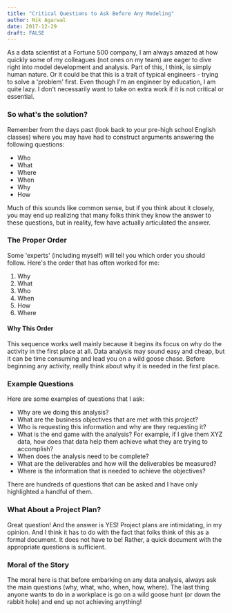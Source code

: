 ```yaml
---
title: "Critical Questions to Ask Before Any Modeling"
author: Nik Agarwal
date: 2017-12-29
draft: FALSE
---
```


As a data scientist at a Fortune 500 company, I am always amazed at how quickly some of my colleagues (not ones on my team) are eager to dive right into model development and analysis. Part of this, I think, is simply human nature. Or it could be that this is a trait of typical engineers - trying to solve a 'problem' first. Even though I'm an engineer by education, I am quite lazy. I don't necessarily want to take on extra work if it is not critical or essential.

### So what's the solution?

Remember from the days past (look back to your pre-high school English classes) where you may have had to construct arguments answering the following questions:

* Who
* What
* Where
* When
* Why
* How

Much of this sounds like common sense, but if you think about it closely, you may end up realizing that many folks think they know the answer to these questions, but in reality, few have actually articulated the answer.

### The Proper Order

Some 'experts' (including myself) will tell you which order you should follow. Here's the order that has often worked for me:

1. Why
2. What
3. Who
4. When
5. How
6. Where

#### Why This Order

This sequence works well mainly because it begins its focus on why do the activity in the first place at all. Data analysis may sound easy and cheap, but it can be time consuming and lead you on a wild goose chase. Before beginning any activity, really think about why it is needed in the first place.

### Example Questions

Here are some examples of questions that I ask:

* Why are we doing this analysis?
* What are the business objectives that are met with this project?
* Who is requesting this information and why are they requesting it?
* What is the end game with the analysis? For example, if I give them XYZ data, how does that data help them achieve what they are trying to accomplish?
* When does the analysis need to be complete?
* What are the deliverables and how will the deliverables be measured?
* Where is the information that is needed to achieve the objectives?

There are hundreds of questions that can be asked and I have only highlighted a handful of them.

### What About a Project Plan?

Great question! And the answer is YES! Project plans are intimidating, in my opinion. And I think it has to do with the fact that folks think of this as a formal document. It does not have to be! Rather, a quick document with the appropriate questions is sufficient.

### Moral of the Story

The moral here is that before embarking on any data analysis, always ask the main questions (why, what, who, when, how, where). The last thing anyone wants to do in a workplace is go on a wild goose hunt (or down the rabbit hole) and end up not achieving anything!
